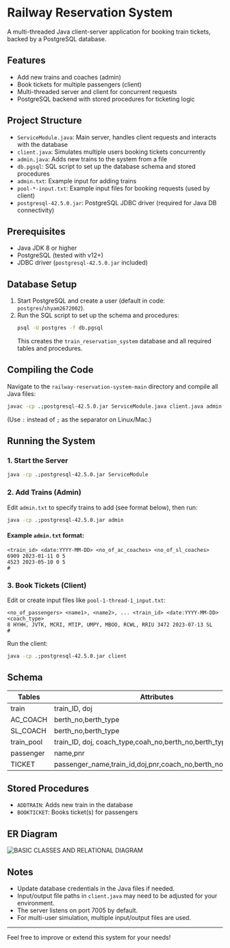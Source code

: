 # Railway Reservation System

A multi-threaded Java client-server application for booking train tickets, backed by a PostgreSQL database.

## Features
- Add new trains and coaches (admin)
- Book tickets for multiple passengers (client)
- Multi-threaded server and client for concurrent requests
- PostgreSQL backend with stored procedures for ticketing logic

## Project Structure
- `ServiceModule.java`: Main server, handles client requests and interacts with the database
- `client.java`: Simulates multiple users booking tickets concurrently
- `admin.java`: Adds new trains to the system from a file
- `db.pgsql`: SQL script to set up the database schema and stored procedures
- `admin.txt`: Example input for adding trains
- `pool-*-input.txt`: Example input files for booking requests (used by client)
- `postgresql-42.5.0.jar`: PostgreSQL JDBC driver (required for Java DB connectivity)

## Prerequisites
- Java JDK 8 or higher
- PostgreSQL (tested with v12+)
- JDBC driver (`postgresql-42.5.0.jar` included)

## Database Setup
1. Start PostgreSQL and create a user (default in code: `postgres`/`shyam2672002`).
2. Run the SQL script to set up the schema and procedures:
   ```sh
   psql -U postgres -f db.pgsql
   ```
   This creates the `train_reservation_system` database and all required tables and procedures.

## Compiling the Code
Navigate to the `railway-reservation-system-main` directory and compile all Java files:
```sh
javac -cp .;postgresql-42.5.0.jar ServiceModule.java client.java admin.java
```
(Use `:` instead of `;` as the separator on Linux/Mac.)

## Running the System
### 1. Start the Server
```sh
java -cp .;postgresql-42.5.0.jar ServiceModule
```

### 2. Add Trains (Admin)
Edit `admin.txt` to specify trains to add (see format below), then run:
```sh
java -cp .;postgresql-42.5.0.jar admin
```

#### Example `admin.txt` format:
```
<train_id> <date:YYYY-MM-DD> <no_of_ac_coaches> <no_of_sl_coaches>
6909 2023-01-11 0 5
4523 2023-05-10 0 5
#
```

### 3. Book Tickets (Client)
Edit or create input files like `pool-1-thread-1_input.txt`:
```
<no_of_passengers> <name1>, <name2>, ... <train_id> <date:YYYY-MM-DD> <coach_type>
8 HYHH, JVTK, MCRI, MTIP, UMPY, MBOO, RCWL, RRIU 3472 2023-07-13 SL
#
```
Run the client:
```sh
java -cp .;postgresql-42.5.0.jar client
```

## Schema
| Tables     | Attributes                                                   |
| ---------- | ------------------------------------------------------------ |
| train      | train_ID, doj                                                |
| AC_COACH   | berth_no,berth_type                                          |
| SL_COACH   | berth_no,berth_type                                          |
| train_pool | train_ID, doj, coach_type,coah_no,berth_no,berth_type,empty  |
| passenger  | name,pnr                                                     |
| TICKET     | passenger_name,train_id,doj,pnr,coach_no,berth_no,berth_type |

## Stored Procedures
- `ADDTRAIN`: Adds new train in the database
- `BOOKTICKET`: Books ticket(s) for passengers

## ER Diagram
![BASIC CLASSES AND RELATIONAL DIAGRAM](https://github.com/shyam2672/railway_reservation_system/blob/main/ER%20DIAGRAM.jpg)

## Notes
- Update database credentials in the Java files if needed.
- Input/output file paths in `client.java` may need to be adjusted for your environment.
- The server listens on port 7005 by default.
- For multi-user simulation, multiple input/output files are used.

---
Feel free to improve or extend this system for your needs!
